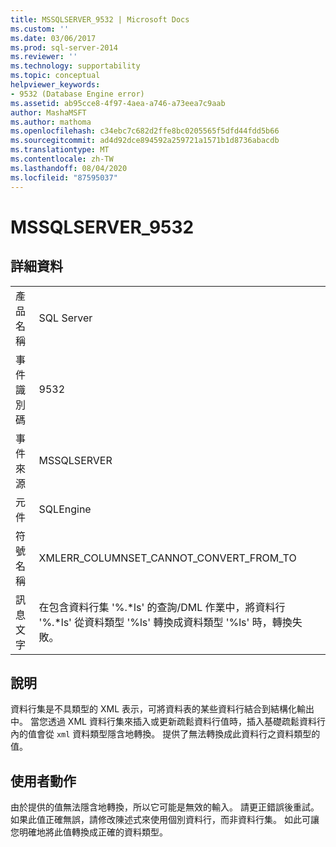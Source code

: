```yaml
---
title: MSSQLSERVER_9532 | Microsoft Docs
ms.custom: ''
ms.date: 03/06/2017
ms.prod: sql-server-2014
ms.reviewer: ''
ms.technology: supportability
ms.topic: conceptual
helpviewer_keywords:
- 9532 (Database Engine error)
ms.assetid: ab95cce8-4f97-4aea-a746-a73eea7c9aab
author: MashaMSFT
ms.author: mathoma
ms.openlocfilehash: c34ebc7c682d2ffe8bc0205565f5dfd44fdd5b66
ms.sourcegitcommit: ad4d92dce894592a259721a1571b1d8736abacdb
ms.translationtype: MT
ms.contentlocale: zh-TW
ms.lasthandoff: 08/04/2020
ms.locfileid: "87595037"
---
```

# <a name="mssqlserver_9532"></a>MSSQLSERVER_9532
    
## <a name="details"></a>詳細資料  
  
|||  
|-|-|  
|產品名稱|SQL Server|  
|事件識別碼|9532|  
|事件來源|MSSQLSERVER|  
|元件|SQLEngine|  
|符號名稱|XMLERR_COLUMNSET_CANNOT_CONVERT_FROM_TO|  
|訊息文字|在包含資料行集 '%.*ls' 的查詢/DML 作業中，將資料行 '%.\*ls' 從資料類型 '%ls' 轉換成資料類型 '%ls' 時，轉換失敗。|  
  
## <a name="explanation"></a>說明  
 資料行集是不具類型的 XML 表示，可將資料表的某些資料行結合到結構化輸出中。 當您透過 XML 資料行集來插入或更新疏鬆資料行值時，插入基礎疏鬆資料行內的值會從 `xml` 資料類型隱含地轉換。 提供了無法轉換成此資料行之資料類型的值。  
  
## <a name="user-action"></a>使用者動作  
 由於提供的值無法隱含地轉換，所以它可能是無效的輸入。 請更正錯誤後重試。 如果此值正確無誤，請修改陳述式來使用個別資料行，而非資料行集。 如此可讓您明確地將此值轉換成正確的資料類型。  
  
  
